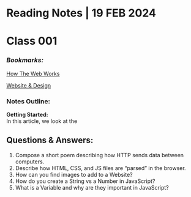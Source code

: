 # **Reading Notes | 19 FEB 2024**

# Class 001

### *Bookmarks:*

[How The Web Works](https://developer.mozilla.org/en-US/docs/Learn/Getting_started_with_the_web/How_the_Web_works)  

[Website & Design](https://developer.mozilla.org/en-US/docs/Learn/Getting_started_with_the_web/What_will_your_website_look_like)  

### **Notes Outline:**  

**Getting Started:**  
In this article, we look at the 


## **Questions & Answers:**  

1. Compose a short poem describing how HTTP sends data between computers.  
2. Describe how HTML, CSS, and JS files are “parsed” in the browser.  
3. How can you find images to add to a Website?  
4. How do you create a String vs a Number in JavaScript?  
5. What is a Variable and why are they important in JavaScript?  
